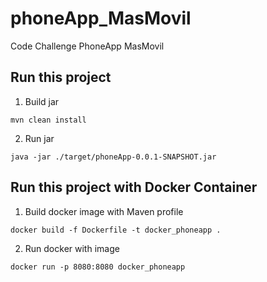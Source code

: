 # phoneApp_MasMovil
Code Challenge PhoneApp MasMovil

## Run this project

1. Build jar
```
mvn clean install
```

2. Run jar

```
java -jar ./target/phoneApp-0.0.1-SNAPSHOT.jar

```

## Run this project with Docker Container

1. Build docker image with Maven profile
```
docker build -f Dockerfile -t docker_phoneapp .
```

2. Run docker with image

```
docker run -p 8080:8080 docker_phoneapp
